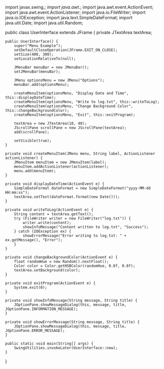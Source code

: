 import javax.swing.*;
import java.awt.*;
import java.awt.event.ActionEvent;
import java.awt.event.ActionListener;
import java.io.FileWriter;
import java.io.IOException;
import java.text.SimpleDateFormat;
import java.util.Date;
import java.util.Random;

public class UserInterface extends JFrame {
    private JTextArea textArea;

    public UserInterface() {
        super("Menu Example");
        setDefaultCloseOperation(JFrame.EXIT_ON_CLOSE);
        setSize(400, 300);
        setLocationRelativeTo(null);

        JMenuBar menuBar = new JMenuBar();
        setJMenuBar(menuBar);

        JMenu optionsMenu = new JMenu("Options");
        menuBar.add(optionsMenu);

        createMenuItem(optionsMenu, "Display Date and Time", this::displayDateTime);
        createMenuItem(optionsMenu, "Write to log.txt", this::writeToLog);
        createMenuItem(optionsMenu, "Change Background Color", this::changeBackgroundColor);
        createMenuItem(optionsMenu, "Exit", this::exitProgram);

        textArea = new JTextArea(10, 40);
        JScrollPane scrollPane = new JScrollPane(textArea);
        add(scrollPane);

        setVisible(true);
    }

    private void createMenuItem(JMenu menu, String label, ActionListener actionListener) {
        JMenuItem menuItem = new JMenuItem(label);
        menuItem.addActionListener(actionListener);
        menu.add(menuItem);
    }

    private void displayDateTime(ActionEvent e) {
        SimpleDateFormat dateFormat = new SimpleDateFormat("yyyy-MM-dd HH:mm:ss");
        textArea.setText(dateFormat.format(new Date()));
    }

    private void writeToLog(ActionEvent e) {
        String content = textArea.getText();
        try (FileWriter writer = new FileWriter("log.txt")) {
            writer.write(content);
            showInfoMessage("Content written to log.txt", "Success");
        } catch (IOException ex) {
            showErrorMessage("Error writing to log.txt: " + ex.getMessage(), "Error");
        }
    }

    private void changeBackgroundColor(ActionEvent e) {
        float randomHue = new Random().nextFloat();
        Color color = Color.getHSBColor(randomHue, 0.8f, 0.8f);
        textArea.setBackground(color);
    }

    private void exitProgram(ActionEvent e) {
        System.exit(0);
    }

    private void showInfoMessage(String message, String title) {
        JOptionPane.showMessageDialog(this, message, title, JOptionPane.INFORMATION_MESSAGE);
    }

    private void showErrorMessage(String message, String title) {
        JOptionPane.showMessageDialog(this, message, title, JOptionPane.ERROR_MESSAGE);
    }

    public static void main(String[] args) {
        SwingUtilities.invokeLater(UserInterface::new);
    }
}

